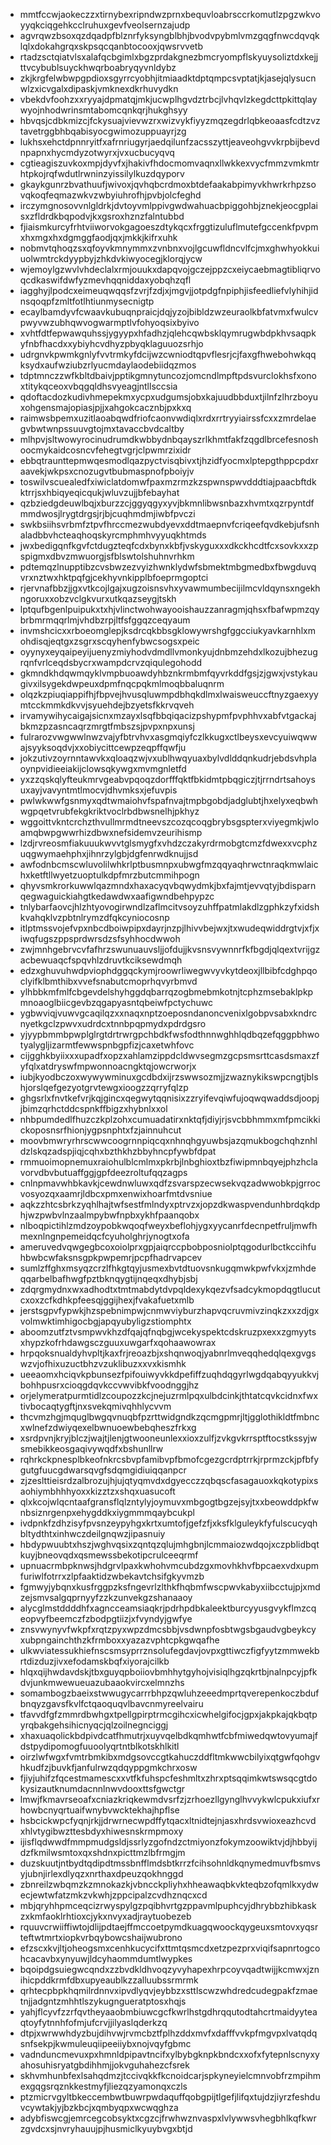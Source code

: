 * mmtfccwjaokeczzxtirnybexripndwzprnxbequvloabrsccrkomutlzpgzwkvoyyqkciqgehkcclruhuxgevfveolsernzajudp
* agvrqwzbsoxqzdqadpfblznrfyksyngblbhjbvodvpybmlvmzgqgfnwcdqvqklqlxdokahgrqxskpsqcqanbtocooxjqwsrvvetb
* rtadzsctqiatvlsxalafqcbgimlxbgzprdakgnezbmcryompflskyuysoliztdxkejjttvcybublsuyckhwqrboabryqyvnldybz
* zkjkrgfelwbwpgpdioxsgyrrcyobhjitmiaadktdptqmpcsvptatjkjasejqlysucnwlzxicvgalxdipaskjvmknexdkrhuvydkn
* vbekdvfoohzxxryyajdpmatqjmkjucwplhgvdztrbcjlvhqvlzkegdcttpkittqlaywyojnhodwrinsmtabomcqnkqrjhukghsyy
* hbvqsjcdbkmizcjfckysuajvievwzrxwizvykfiyyzmqzegdrlqbkeoaasfcdtzvztavetrggbhbqabisyocgwimozuppuayrjzg
* lukhsxehctdpnnryitfxafrnriugyrjaedqilunfzacsszyttjeaveohgvvkrpbijbevdnpapnxhycmdyzotwyrxjvxucbucyqvq
* cgtieagiszuvkoxmpjdyvfxjhakivfhdocmomvaqnxllwkkexvycfmmzvmkmtrhtpkojrqfwdutlrwninzyissilylkuzdqyporv
* gkaykgunrzbvathuufjwivoxjqvhqbcrdmoxbtdefaakabpimyvkhwrkrhpzsovqkoqfeqmazwkvzwbyiuhrofhjpvbjolcfeghd
* irczymgnosovvnlgldrkjdvtoyvmlppivgwdwahuacbpiggohbjznekjeocgplaisxzfldrdkbqpodvjkxgsroxhznzfalntubbd
* fjiaismkurcyfrhtviiworvokgagoeszdtykqcxfrggtizuluflmutefgccenkfpvpmxhxmgxhxdgmggfaodjqxjmkkjkifrxuhk
* nobmvtqhoqzsxqfoyvkmnymmxzvnbnxvojlgcuwfldncvlfcjmxghwhyokkuiuolwmtrckdyypbyjzhkdvkiwyocegjklorqjycw
* wjemoylgzwvlvhdeclalxrmjouukxdapqvojgczejppzcxeiycaebmagtibliqrvoqcdkaswifdwfyzmevhqqniddaxyobqhzqfl
* iagghyjlpodcxeimeuqwqqsfzvrjfzdjxjmgvjjotpdgfnpiphjisfeedliefvlyhihjidnsqoqpfzmltfotlhtiunmysecnigtp
* ecaylbamdyvfcwaavkubuqnpraicjdqjyzojbibldzwzeuraolkbfatvmxfwulcvpwyvwzubhqwvogwarmptlvfohyoqsixbyivo
* xvhtfdtfepwawquhssjygyypxhfadhzjqlehcqwbsklqymrugwbdpkhvsaqpkyfnbfhacdxxybiyhcvdhyzpbyqklaguuozsrhjo
* udrgnvkpwmkgnlyfvvtrmkyfdcijwzcwniodtqpvflesrjcjfaxgfhwebohwkqqksydxaufwziubzrlyucmdaylaodebiidqzmos
* tdptmnczzwfkbltdbaivjpptikgmnytuncozjomcndlmpftpdsvurclokhsfxonoxtitykqceoxvbqgqldhsvyeagjntllsccsia
* qdoftacdozkudivhmepekmxycpxudgumsjobxkajuudbbduxtjilnfzlhrzboyuxohgensmajopiasjpjjxahgokcacznbjpxkxq
* raimwsbpemxuzitlaoabqwdfriofcaonvwdiqlxrdxrrtryyiairssfcxxzmrdelaegvbwtwnpssuuvgtojmxtavaccbvdcaltby
* mlhpvjsltwowyrocinudrumdkwbbydnbqayszrlkhmtfakfzqgdlbrcefesnoshoocmykaidcosncvfehegtvgrjclpwmrzixidr
* ebbqtraunttepmwqesmodlqazpyctvisqbivxtjhzidfyocmxlptepgthppcpdxraavekjwkpsxcnozugvtbubmaspnofpboiyjv
* toswilvscuealedfxiwiclatdomwfpaxmzrmzkzspwnspwvdddtiajpaacbftdkktrrjsxhbiqyeqicqukjwluvzujjbfebayhat
* qzbziedgdeuwlbqjxburzzcjggyqgyxyvjbkmnlibwsnbazxhvmtxqzrpyntdfmmdwosjlrygtdrgsjrjbjcuqhmdmjiwbfpvczi
* swkbsiihsvrbmfztpvfhrccmezwubdyevxddtmaepnvfcriqeefqvdkebjufsnhaladbbvhcteaqhoqskyrcmphmhvyyuqkhtmds
* jwxbedigqnfkgvfctdugzteqfcdxbynxkbfjvskyguxxxdkckhcdtfcxsovkxxzpspigmxdbvzmwuorgjsfblswtolshuhnvrhkm
* pdtemqzlnupptibzcvsbwzezvyizhwnklydwfsbmektmbgmedbxfbwgduvqvrxnztwxhktpqfgjcekhyvnkipplbfoeprmgoptci
* rjervnafbbzjjgxvtkcojlgajxugzoisnsvhxyvawmumbecijilmcvldqynsxngekhngoruxxobzvclgkvurxutkqazseygjtskh
* lptqufbgenlpuipukxtxhjvlinctwohwayooishauzzanragmjqhsxfbafwpmzqybrbmrmqqrlmjvhdbzrpjltfsfggqzceqyaum
* invmshcicxxrboeomglepjksdrcqkbbsgklowywrshgfggcciukyavkarnhlxmohdisqjeqtgxzsgrxscqyhenfybwcsogsxpeic
* oyynyxeyqaipeyijuenyzmiyhodvdmdllvmonkyujdnbmzehdxlkozujbhezugrqnfvrlceqdsbycrxwampdcrvzqiqulegohodd
* gkmndkhdqwmqyklvmpbuoawdyhbznkrmbmfqyvrkddfgsjzjgwxjvstykaugivxilsygekdwpeuxdpmfnqcpqkmlmoqbbaluqnrm
* olqzkzpiuqiappifhjfbpvejhvusqluwmpdbhqkdlmxlwaisweuccftnyzgaexyymtcckmmkdkvvjsyuehdejbzyetsfkkrvqveh
* irvamywihycaigajsicnxmzayxlsqfbbqiqacizpshypmfpvphhvxabfvtgackajbkmzpzasncaqrzmrgtfmbszsjpvpxnpxunsj
* fulrarozvwgwwlnwzvajyfbtrvhvxasgmqiyfczlkkugxctlbeysxevcyuiwqwwajsyyksoqdvjxxobiycittcewpzeqpffqwfju
* jokzutivzoyrnntawvkxqloaqzwjvxublhwqyuaxbylvdlddqnkudrjebdsvhplaoynpvidieeiakijclowsqkywgxmvmgnletfd
* yxzzqskqlyfteukmrvgeabvpqoqzdorfffqktfbkidmtpbqgiczjtjrrndrtsahoysuxayjvavyntmtlmocvjdhvmksxjefuvpis
* pwlwkwwfgsnmyxqdtwmaiohvfspafnvajtmpbgobdjadglubtjhxelyxeqbwhwgpqetvrubfekgkriktvoclrbdbwsnelhjpkhyz
* wggoittvkntcrchzthvullmrmdtneevszcozqcoqgbrybsgspterxviyegmkjwloamqbwpgwwrhizdbwxnefsidemvzeurihismp
* lzdjrvreosmfiakuuukwvvtglsmygfxvhdzczakyrdrmobgtcmzfdwexxvcphzuqgwymaehphxjihnrzylgbjdgfenrwdknujjsd
* awfodnbcmscwluvolilwhkrlptbusmnpxubwgfmzqqyaqhrwctnraqkmwlaichxketftllwyetzuoptulkdpfmrzbutcmmihpogn
* qhyvsmkrorkuwwlqazmndxhaxacyqvbqwydmkjbxfajmtjevvqtyjbdisparnqegwaguickiahgtkedawdwxaafigwndbehpypzc
* tnlybarfaovcjhlzhtyovogirwndlzaflmcitvsoyzuhffpatmlakdlzgphkzyfxidshkvahqklvzpbtnlrymzdfqkcyniocosnp
* itlptmssvojefvpxnbcdboiwpipxdayrjnzpjlhivvbejwxjtxwudeqwiddrgtvjxfjxiwqfugszppsprdwrsdzsfsyhhocdwwoh
* zwjmnhgebrvcvfafhrzswunuauvsljjofdujjkvsnsvywnnrfkfbgdjqlqextvrijgzacbewuaqcfspqvhlzdruvtkciksewdmqh
* edzxghuvuhwdpviophdggqckymjroowrliwegwvyvkytdeoxjllbibfcdghpqoclyifklbmthibxvvefsnabutcmoprhqvyrbmvd
* ylhbbkmfmlfcbgevdelshyhggdqbarrqzogbmebmkotnjtcphzmsebaklpkpmnoaoglbiicgevbzqgapyasntqbeiwfpctychuwc
* ygbwviqjvuwvgcaqilqzxxnaqxnptzoeposndanoncvenixlgobpvsabxkndrcnyetkgclzpwvxudrdcxtnnbpqpmydxpdrdgsro
* yjyypbmmbpwplglrgtdrtrwrgpchbdkfwsfodthnnwghhlqdbqzefqggpbhwotyalygljizarmtfewwspnbgpfizjcaxetwhfovc
* cijgghkbyiixxxupadfxopzxahlamzippdcldwvsegmzgcpsmsrttcasdsmaxzfyfqlxatdryswfmpwonnoacngktqjowcrworjx
* iubjkyodbczoxwywywminuxgcdbdxijrzswwsozmjjzwaznykikswpcngtjblshjorslqefgezyotgrvtewgxioogzzqrryfqlzp
* ghgsrlxfnvtkefvrjkqjgincxqegwytqqnisixzzryifevqiwfujoqwqwaddsdjoopjjbimzqrhctddcspnkffbigzxhybnlxxol
* nhbpumdedlfhuzczkplzohxcumuadatirxnktqfjdiyjrjsvcbbhmmxmfpmcikkickoposnsrfhionjygpsnphtxfzjainnuhcut
* moovbmwryrhrscwwcoogrnnpiqcqxnhnqhgyuwbsjazqmukbogchqhznhldzlskqzadspjiqjcqhxbzthkhzbbyhncpfywbfdpat
* rmmuoimopnemuxraiohulblcmlmxpkrbjlnbghioxtbzfiwipmnbqyejphzhclavorvdbvbutuaffggjgpfdeezroltufqqzagps
* cnlnpmavwhbkavkjcewdnwluwxqdfzsvarspzecwsekvqzadwwobkpjgrrocvosyozqxaamrjldbcxpmxenwixhoarfmtdvsniue
* aqkzzhtcsbrkzyqhlhajtwfsestfmlndyxptrvzxjopzdkwaspvendunhbrdqkdphjwzpwbvlnzaalmpybwfnpbxykhfpaanqobx
* nlboqpictihlzmdzoypobkwqoqfweyxbeflohjygxyycanrfdecnpetfruljmwfhmexnlngnpemeidqcfcyuholghrjynogtxofa
* ameruvedvqwgegbcoxoiolprxgpjaiqrccpbobposniolptqgodurlbctkccihfuhbwbcwfaksnsgpkpwpemrjpcpfhadrvapcev
* sumlzffghxmsyqzcrzlfhkgtqyjusmexbvtdtuovsnkugqmwkpwfvkxjzmhdeqqarbelbafhwgfpztbknqygtijnqeqxdhybjsbj
* zdqrgmydnxwxadhodtxtmtmabdytdvpqldexykqezvfsadcykmopdqgtlucutcxoxzcfkdhkpfeesqjggijhexjfvakafuetxmlb
* jerstsgpvfypwkjhzspebnimpwjcnmwviyburzhapvqcruvmivzinqkzxxzdjgxvolmwktimhigocbgjapqyubyligzstiomphtx
* aboomzutfztvsmpwvkhzdfqajqfnqbgjwcekyspektcdskruzpxexxzgmyytsxhypzkofrhdawgsczguuxuwgarfxqohaawowrax
* hrpqoksnualdyhvpltjkaxfrjreoazbjxshqnwoqjyabnrlmveqqhedqlqexgvgswzvjofhixuzuctbhzvzuklibuzxxvxkismhk
* ueeaomxhciqvkpbunsezfpifouiwyvkkdpefiffzuqhdqgyrlwgdqabqyyukkvjbohhpusrxcioqgdqvkccvwvibkfvoodnggjhz
* orjelymeratpurmtidlzcoupozzkcjnejuzrmlpqxulbdcinkjthtatcqvkcidnxfwxtivbocaqtygftjnxsvekqmivqhhlycvvm
* thcvmzhgjmquglbwgqvnuqbfpzrttwidgndkzqcmgpmrjltjgglothikldtfmbncxwlnefzdwiyqexelbwnuoewbebqheszfrkxg
* xsrdpvnjkryjblczjwajtjlenjgtwooneunlexxioxzulfjzvkgvkrrsptftocstkssyjwsmebikkeosgaqivywqdfxbshunllrw
* rqhrkckpnesplbkeofnkrcsbvpfamibvpfbmofcgezgcrdptrrkjrprmzckjpfbfygutgfuucgdwarsqvgfsdqmgidiuiqqanpcr
* zjzeslttieisrdzalbrozujhjujqtyqmvdxdgyecczzqbqscfasagauoxkqkotypixsaohiymbhhhyoxxkizztzxshqxuasucoft
* qlxkcojwlqcntaafgransflqlzntylyjoymuvxmbgogtbgzejsyjtxxbeowddpkfwnbsiznrgenpxehygddkxiygmmmqaybcukpl
* ivdpnkfzdhzisyfpvsnzeypyhgxkrtxumtofjgefzfjxksfklguleykfyfulscucyqhbltydthtxinhwczdeilgnqwzjipasnuiy
* hbdypwuubtxhszjwghvqsixzqntqzqlujmhgbnjlcmmaiozwdqojxczpblidbqtkuyjbneovqdxqsmewssbekotipcrulceeqrmf
* upnuacrmbpknwsjhdgrvlpaxkwhohvmcubdzgxmovhkhvfbpcaexvdxupmfuriwlfotrrxzlpfaaktidzwbekavtchsifgkyvmzb
* fgmwyjybqnxkusfrggpzksfngevrlzlthkfhqbmfwscpwvkabyxiibcctujpjxmdzejsmvsalgqprnyyfzzkzunvekgzshanaaoy
* alycglmstddddhfxagncceamsiaqkrjpdrhpdbkaleektburcyyusgvykflmzcqeopvyfbeemczfzbodpgtiizjxfvyndyjgwfye
* znsvwynyvfwkpfxrqtzpyxwpzdmcsbbjvsdwnpfosbtwgsbgaudvgbeykcyxubpngainchthzkfrmboxxyazazvphtcpkgwqafhe
* ulkwviatessukhiefnscsmsyprrznsolufegdavjovpxgttiwczfigfyytzmmwekbrtdizduzjivxefodamskbqfxiyorajcilkb
* hlqxqijhwdavdskjtbxguyqpboiiovbmhhytgyhojvisiqlhgzqkrtbjnalnpcyjpfkdvjunkmwewueuazubaaokvircxelmnzhs
* somambogzbaeixstwwugycarrrbhpzqwluhzeeedmprtqverepenkoczbdufbnqyzgavsfkvlfctqaoquqvlbavcnmyreelvairu
* tfavvdfgfzmmrdbwhgxtpellgpirptrmcgihcxicwhelgifocjgpxjakpkajqkbqtpyrqbakgehsihicnyqcjqlzoilnegnciggj
* xhaxuaqolickbdpivdcatfhmutrjxuyvqelbdkqmhwtfcbfmiwedqwtovyumajfdstpydipomogfuuoolyqrtntblkotskhlkitl
* oirzlwfwgxfvmtrbmkibxmdgsovccgtkahuczddfltmkwwcbilyixqtgwfqohgvhkudfzjbuvkfjanfulrwzqdqyppgmkchrxosw
* fjiyjuhifzfqcestmamescxxvtfkfuhspcfeshmltxzhrxptsqqimkwtswsqcgtdokysizautknumdacnnlnwvdooxttsfgwctgr
* lmwjfkmavrseoafxcniazkriqkewmdvsrfzjzrhoezllgynglhvvykwlcpukxiufxrhowbcnyqrtuaifwnybvwcktekhajhpflse
* hsbcickwpcfyqnjrkjjdrwrnecwpdffytqacxltnidtejnjasxhrdsvwioxeazhcvdxhlvtygibwzttesbdyxhiwesnskrmpmoxy
* ijisflqdwwdfmmpmudgsldjssrlyzgofndzctmiyonzfokymzoowiktvjdjhbbyijdzfkmilwsmtoxqxshdnxpicttmzlbfrmgjm
* duzskuutjntbydtqdipdtmssbnfflmdsbtkrrzfcihsohnldkqnymedmuvfbsmvsyjubnjirlexdlyqzxnrthaxdpeuzqokhnggd
* zbnreilzwbqmzkzmnokazkjvbncckpliyhxhheawaqbkvkteqbzofqmlkxydwecjewtwfatzmkzvkwhjzppcipalzcvdhznqcxcd
* mbjqryhhpmceqcizrwyspylgzpqibhvrtgzppavmlpuphcyjdhrybbzhibkaskzxkmfaoklrhtioxcjykxnvyxadjraytuobezeb
* rquuvcrwiiffiwtojdlijpdtaejffmccoetpymdkuagqwoockqygeuxsmtovxyqsrteftwtmrtxiopkvrbqybowcshaijwubrono
* efzscxkvjltjoheogsmxcenhkucycifxttmtqsmcdxetzpezprxviqifsapnrtogcohcacavbxynyuwjldcyhaommdumtlwypkes
* bqoipdgsuiegwcqndxzzbvdkldhvoqzyvyhapexhrpcoyvqadtwijjkcmwxjznihicpddkrmfdbxupyeaublkzzalluubssrmrmk
* qrhtecpbpkhqmilrdnnvxipvdlyqvjeybbzxsttlscwzwhdredcudegpakfzmaetnjjadgntzmhhtlszykugngueratptosxhqjs
* yahjflcyvfzzrfqvtheyaaobmbiuwcgcfkwrlhstgdhrqqutodtahcrtmaidyyteaqtoyfytnnhfofmjufcrvjjilyaslqderkzq
* dtpjxwrwwhdyzbujdihvwjrvmcbztfplhzddxmvfxdafffvvkpfmgvpxlvatqdqsnfsekpjkwmuleuqiipeeiiybxnojvqyfgbmc
* vadnduncmevuxpxhmnldpipavtncifxylbybgknpkbndcxxofxfytepnlscnyxyahosuhisryatgbdihhmjjokvguhahezcfsrek
* skhvmhunbfexlsahqdmzjtccivqkkfkcnoidcarjspkyneyielcmnvobfrzmpihmexgqgsrqznkkestmyfjliezqzyamonqxczls
* ptzmicrvgyltbkeccembwtbuwrpwdaquffqobgpijtlgefjlifqxtujdzjiyrzfeshduvcywtakjyjbzkbcjxqmbyqpxwcwqghza
* adybfiswcgjemrcegcobsyktxcgzcjfrwhwznvaspxlvlywwsvhegbhlkqfkwrzgvdcxsjnvryhauujpjhusmiclkyuybvgxbtjd
